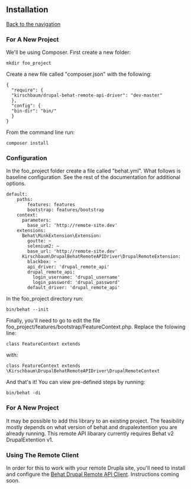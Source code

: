 ## Installation
[Back to the navigation](https://github.com/kirschbaum/drupal-behat-remote-api-driver#documentation)


### For A New Project

We'll be using Composer. First create a new folder:

```
mkdir foo_project
```

Create a new file called "composer.json" with the following:

```
{
  "require": {
  "kirschbaum/drupal-behat-remote-api-driver": "dev-master"
  },
  "config": {
  "bin-dir": "bin/"
  }
}
```

From the command line run:

```
composer install
```

### Configuration

In the foo_project folder create a file called "behat.yml". What follows is baseline configuration. See the rest of the documentation for additional options.

```
default:
    paths:
        features: features
        bootstrap: features/bootstrap
    context:
      parameters:
        base_url: 'http://remote-site.dev'
    extensions:
      Behat\MinkExtension\Extension:
        goutte: ~
        selenium2: ~
        base_url: 'http://remote-site.dev'
      Kirschbaum\DrupalBehatRemoteAPIDriver\DrupalRemoteExtension:
        blackbox: ~
        api_driver: 'drupal_remote_api'
        drupal_remote_api:
          login_username: 'drupal_username'
          login_password: 'drupal_password'
        default_driver: 'drupal_remote_api'
```

In the foo_project directory run:

```
bin/behat --init
```

Finally, you'll need to go to edit the file foo_project/features/bootstrap/FeatureContext.php. Replace the folowing line:

```
class FeatureContext extends 
```
with:
```
class FeatureContext extends \Kirschbaum\DrupalBehatRemoteAPIDriver\DrupalRemoteContext
```

And that's it! You can view pre-defined steps by running:

```
bin/behat -di
```

### For A New Project
It may be possible to add this library to an existing project. The feasibility mostly depends on what version of behat and drupalextention you are already running. This remote API libarary currently requires Behat v2 DrupalExtention v1.

### Using The Remote Client
In order for this to work with your remote Drupla site, you'll need to install and configure the [Behat Drupal Remote API Client](https://github.com/kirschbaum/drupal-behat-remote-api-client). Instructions coming soon.
